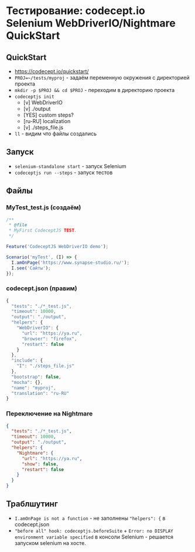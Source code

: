 # Тестирование: codecept.io Selenium WebDriverIO/Nightmare QuickStart
## QuickStart
* https://codecept.io/quickstart/
* `PROJ=~/tests/myproj` - задаём переменную окружения с директорией проекта
* `mkdir -p $PROJ && cd $PROJ` - переходим в директорию проекта
* `codeceptjs init` 
  * [v] WebDriverIO 
  * [v] ./output
  * [YES] custom steps?
  * [ru-RU] localization
  * [v] ./steps_file.js
* `ll` - видим что файлы создались

## Запуск
* `selenium-standalone start` - запуск Selenium
* `codeceptjs run --steps` - запуск тестов

## Файлы
### MyTest_test.js (создаём)
```js
/**
 * @file
 * MyFirst CodeceptJS TEST.
 */

Feature('CodeceptJS WebDriverIO demo');

Scenario('myTest', (I) => {
  I.amOnPage('https://www.synapse-studio.ru/');
  I.see('Сайты');
});
```
### codecept.json (правим)
```js
{
  "tests": "./*_test.js",
  "timeout": 10000,
  "output": "./output",
  "helpers": {
    "WebDriverIO": {
      "url": "https://ya.ru",
      "browser": "firefox",
      "restart": false
    }
  },
  "include": {
    "I": "./steps_file.js"
  },
  "bootstrap": false,
  "mocha": {},
  "name": "myproj",
  "translation": "ru-RU"
}
```
### Переключение на Nightmare
```json
{
  "tests": "./*_test.js",
  "timeout": 10000,
  "output": "./output",
  "helpers": {
    "Nightmare": {
      "url": "https://ya.ru",
      "show": false,
      "restart": false
    }
  }
}
```
## Траблшутинг
* `I.amOnPage is not a function` - не заполнены `"helpers": {` в codecept.json
* `"before all" hook: codeceptjs.beforeSuite` + `Error: no DISPLAY environment variable specified` в консоли Selenium - решается запуском selenium на хосте.
